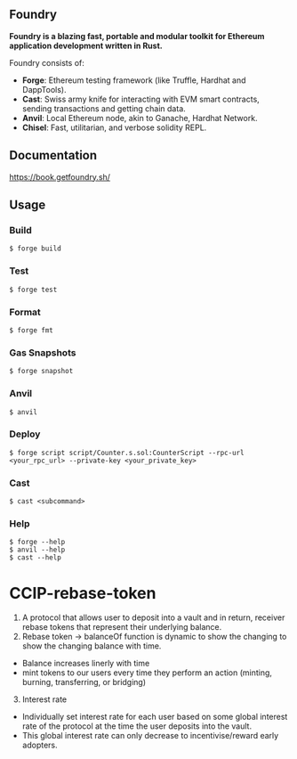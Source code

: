 ## Foundry

**Foundry is a blazing fast, portable and modular toolkit for Ethereum application development written in Rust.**

Foundry consists of:

-   **Forge**: Ethereum testing framework (like Truffle, Hardhat and DappTools).
-   **Cast**: Swiss army knife for interacting with EVM smart contracts, sending transactions and getting chain data.
-   **Anvil**: Local Ethereum node, akin to Ganache, Hardhat Network.
-   **Chisel**: Fast, utilitarian, and verbose solidity REPL.

## Documentation

https://book.getfoundry.sh/

## Usage

### Build

```shell
$ forge build
```

### Test

```shell
$ forge test
```

### Format

```shell
$ forge fmt
```

### Gas Snapshots

```shell
$ forge snapshot
```

### Anvil

```shell
$ anvil
```

### Deploy

```shell
$ forge script script/Counter.s.sol:CounterScript --rpc-url <your_rpc_url> --private-key <your_private_key>
```

### Cast

```shell
$ cast <subcommand>
```

### Help

```shell
$ forge --help
$ anvil --help
$ cast --help
```
# CCIP-rebase-token
1. A protocol that allows user to deposit into a vault and in return, receiver rebase tokens that represent their underlying balance.
2. Rebase token -> balanceOf function is dynamic to show the changing to show the changing balance with time.
  - Balance increases linerly with time
  - mint tokens to our users every time they perform an action (minting, burning, transferring, or bridging)
3. Interest rate
  - Individually set interest rate for each user based on some global interest rate of the protocol at the time the user deposits into the vault.
  - This global interest rate can only decrease to incentivise/reward early adopters.